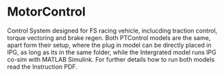 # MotorControl
Control System designed for FS racing vehicle, inclucding traction control, torque vectoring and brake regen.
Both PTControl models are the same, apart form their setup, where the plug in model can be directly placed in IPG, as long as its in the same folder,
while the Intergrated model runs IPG co-sim with MATLAB Simulink. For further details how to run both models read the Instruction PDF.
